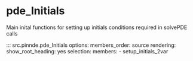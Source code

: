 # pde_Initials

Main inital functions for setting up initials conditions required in solvePDE calls

::: src.pinnde.pde_Initials
    options:
        members_order: source
    rendering:
      show_root_heading: yes
    selection:
      members:
        - setup_initials_2var